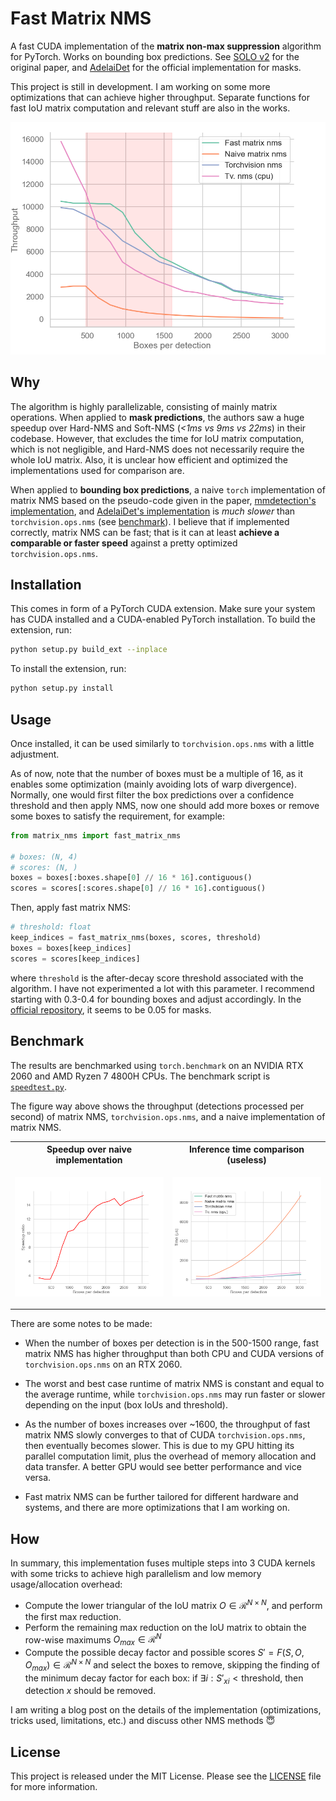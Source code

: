 # Fast Matrix NMS
A fast CUDA implementation of the **matrix non-max suppression** algorithm for PyTorch. Works on bounding box predictions. See [SOLO v2](https://arxiv.org/pdf/2003.10152.pdf) for the original paper, and [AdelaiDet](https://github.com/aim-uofa/AdelaiDet/blob/4a3a1f7372c35b48ebf5f6adc59f135a0fa28d60/adet/modeling/solov2/utils.py#L146]) for the official implementation for masks.

This project is still in development. I am working on some more optimizations that can achieve higher throughput. Separate functions for fast IoU matrix computation and relevant stuff are also in the works.

<p align="center">
  <img src="./assets/throughput.png" />
</p>

## Why
The algorithm is highly parallelizable, consisting of mainly matrix operations. When applied to **mask predictions**, the authors saw a huge speedup over Hard-NMS and Soft-NMS (*<1ms vs 9ms vs 22ms*) in their codebase. However, that excludes the time for IoU matrix computation, which is not negligible, and Hard-NMS does not necessarily require the whole IoU matrix. Also, it is unclear how efficient and optimized the implementations used for comparison are.


When applied to **bounding box predictions**, a naive `torch` implementation of matrix NMS based on the pseudo-code given in the paper, [mmdetection's implementation](https://github.com/open-mmlab/mmdetection/blob/master/mmdet/core/post_processing/matrix_nms.py), and [AdelaiDet's implementation](https://github.com/aim-uofa/AdelaiDet/blob/master/adet/modeling/solov2/utils.py) is *much slower* than `torchvision.ops.nms` (see [benchmark](#benchmark)). I believe that if implemented correctly, matrix NMS can be fast; that is it can at least **achieve a comparable or faster speed** against a pretty optimized `torchvision.ops.nms`.


## Installation
This comes in form of a PyTorch CUDA extension. Make sure your system has CUDA installed and a CUDA-enabled PyTorch installation. To build the extension, run:
```bash
python setup.py build_ext --inplace
```

To install the extension, run:

```bash
python setup.py install
```

## Usage
Once installed, it can be used similarly to `torchvision.ops.nms` with a little adjustment.

As of now, note that the number of boxes must be a multiple of 16, as it enables some optimization (mainly avoiding lots of warp divergence). Normally, one would first filter the box predictions over a confidence threshold and then apply NMS, now one should add more boxes or remove some boxes to satisfy the requirement, for example:

```python
from matrix_nms import fast_matrix_nms

# boxes: (N, 4)
# scores: (N, )
boxes = boxes[:boxes.shape[0] // 16 * 16].contiguous()
scores = scores[:scores.shape[0] // 16 * 16].contiguous()
```
  
Then, apply fast matrix NMS:
  
```python
# threshold: float
keep_indices = fast_matrix_nms(boxes, scores, threshold)
boxes = boxes[keep_indices]
scores = scores[keep_indices]
```

where `threshold` is the after-decay score threshold associated with the algorithm. I have not experimented a lot with this parameter. I recommend starting with 0.3-0.4 for bounding boxes and adjust accordingly. In the [official repository](https://github.com/aim-uofa/AdelaiDet/blob/4a3a1f7372c35b48ebf5f6adc59f135a0fa28d60/adet/config/defaults.py#L321), it seems to be 0.05 for masks.



## Benchmark
The results are benchmarked using `torch.benchmark` on an NVIDIA RTX 2060 and AMD Ryzen 7 4800H CPUs. The benchmark script is [`speedtest.py`](./speedtest.py).



The figure way above shows the throughput (detections processed per second) of matrix NMS, `torchvision.ops.nms`, and a naive implementation of matrix NMS.



<table border="0" <th style="width:100%">
  <tr>
  <th style="width:50%"> Speedup over naive implementation </th>
  <th style="width:50%"> Inference time comparison (useless) </th>
  </tr>
  <tr>
  <td valign="bottom">
  <p align="center">
  <img src="./assets/speedup_naive.png" />
  </p>
  </td>
  <td valign="top">
  <p align="center">
  <img src="./assets/latency.png" />
  </p>
  </td>
  </tr>
</table>

There are some notes to be made:

- When the number of boxes per detection is in the 500-1500 range, fast matrix NMS has higher throughput than both CPU and CUDA versions of `torchvision.ops.nms` on an RTX 2060.

- The worst and best case runtime of matrix NMS is constant and equal to the average runtime, while `torchvision.ops.nms` may run faster or slower depending on the input (box IoUs and threshold).

- As the number of boxes increases over ~1600, the throughput of fast matrix NMS slowly converges to that of CUDA `torchvision.ops.nms`, then eventually becomes slower. This is due to my GPU hitting its parallel computation limit, plus the overhead of memory allocation and data transfer. A better GPU would see better performance and vice versa.

- Fast matrix NMS can be further tailored for different hardware and systems, and there are more optimizations that I am working on.

## How
In summary, this implementation fuses multiple steps into 3 CUDA kernels with some tricks to achieve high parallelism and low memory usage/allocation overhead:

- Compute the lower triangular of the IoU matrix $O\in \mathcal{R}^{N\times N}$, and perform the first max reduction.
- Perform the remaining max reduction on the IoU matrix to obtain the row-wise maximums $O_{max}\in \mathcal{R}^N$
- Compute the possible decay factor and possible scores $S'=F(S,O,O_{max}) \in \mathcal{R}^{N\times N}$ and select the boxes to remove, skipping the finding of the minimum decay factor for each box: if $\exists i:S'_{xi}<\mathrm{threshold}$, then detection $x$ should be removed.

I am writing a blog post on the details of the implementation (optimizations, tricks used, limitations, etc.) and discuss other NMS methods :innocent:

## License
This project is released under the MIT License. Please see the [LICENSE](./LICENSE) file for more information.